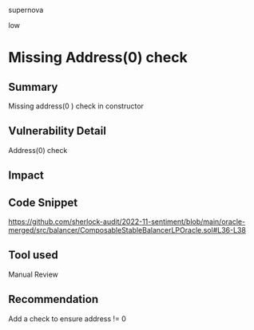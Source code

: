 supernova

low

# Missing Address(0) check

## Summary
Missing address(0 ) check in constructor
## Vulnerability Detail
Address(0) check 
## Impact

## Code Snippet
https://github.com/sherlock-audit/2022-11-sentiment/blob/main/oracle-merged/src/balancer/ComposableStableBalancerLPOracle.sol#L36-L38
## Tool used

Manual Review

## Recommendation
Add a check to ensure address != 0 